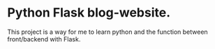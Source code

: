 # Python Flask blog-website.

This project is a way for me to learn python and the function between front/backend with Flask.
